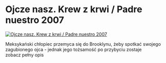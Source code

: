 Ojcze nasz. Krew z krwi / Padre nuestro 2007 
=============
[![Ojcze nasz. Krew z krwi / Padre nuestro 2007 ](http://vidos.pl/images/player.gif)](http://vidos.pl/ojcze-nasz-krew-z-krwi-padre-nuestro-2007)

 Meksykański chłopiec przemyca się do Brooklynu, żeby spotkać swojego zagubionego ojca - jednak jego tożsamość po przybyciu zostaje zobacz pełny opis
